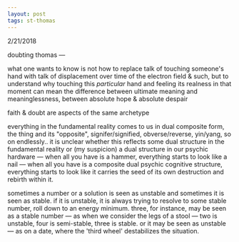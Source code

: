 ```yaml
---
layout: post
tags: st-thomas
---
```

2/21/2018

doubting thomas —

what one wants to know is not how to replace talk of touching someone's hand with talk of displacement over time of the electron field & such, but to understand why touching this *particular* hand and feeling its realness in that moment can mean the difference between ultimate meaning and meaninglessness, between absolute hope & absolute despair

faith & doubt are aspects of the same archetype

everything in the fundamental reality comes to us in dual composite form, the thing and its "opposite", signifer/signified, obverse/reverse, yin/yang, so on endlessly.. it is unclear whether this reflects some dual structure in the fundamental reality or (my suspicion) a dual structure in our psychic hardware — when all you have is a hammer, everything starts to look like a nail — when all you have is a composite dual psychic cognitive structure, everything starts to look like it carries the seed of its own destruction and rebirth within it.

sometimes a number or a solution is seen as unstable and sometimes it is seen as stable. if it is unstable, it is always trying to resolve to some stable number, roll down to an energy minimum. three, for instance, may be seen as a stable number — as when we consider the legs of a stool — two is unstable, four is semi-stable, three is stable. or it may be seen as unstable — as on a date, where the 'third wheel' destabilizes the situation.
